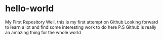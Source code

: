 # hello-world
My First Repository
Well, this is my first attempt on Github
Looking forward to learn a lot and find some interesting work to do here
P.S Github is really an amazing thing for the whole world
